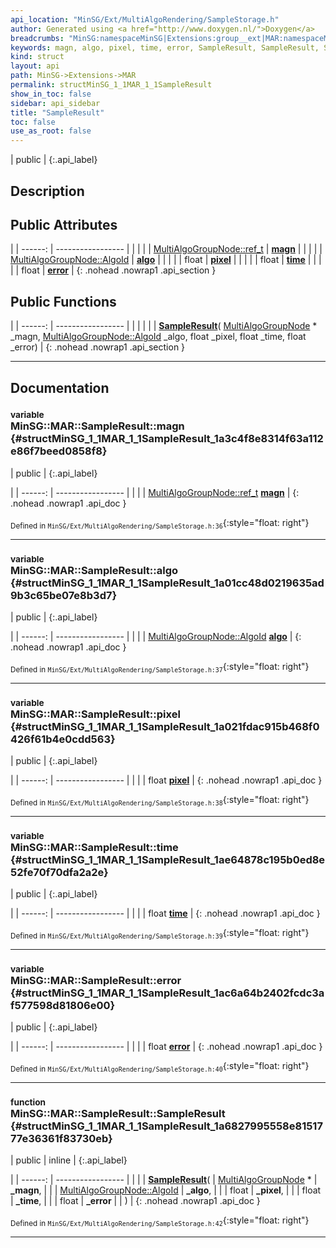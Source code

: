 ```yaml
---
api_location: "MinSG/Ext/MultiAlgoRendering/SampleStorage.h"
author: Generated using <a href="http://www.doxygen.nl/">Doxygen</a>
breadcrumbs: "MinSG:namespaceMinSG|Extensions:group__ext|MAR:namespaceMinSG_1_1MAR"
keywords: magn, algo, pixel, time, error, SampleResult, SampleResult, SampleResult
kind: struct
layout: api
path: MinSG->Extensions->MAR
permalink: structMinSG_1_1MAR_1_1SampleResult
show_in_toc: false
sidebar: api_sidebar
title: "SampleResult"
toc: false
use_as_root: false
---
```


| public |
{:.api_label}

## Description





## Public Attributes

|
| ------: | ----------------- |
|  | |
| [MultiAlgoGroupNode::ref_t](classMinSG_1_1MAR_1_1MultiAlgoGroupNode#classMinSG_1_1MAR_1_1MultiAlgoGroupNode_1aa4d4ca57adadc6e0cd7f3039388c82e9) | **[magn](#structMinSG_1_1MAR_1_1SampleResult_1a3c4f8e8314f63a112e86f7beed0858f8)**  |
|  | |
| [MultiAlgoGroupNode::AlgoId](classMinSG_1_1MAR_1_1MultiAlgoGroupNode#classMinSG_1_1MAR_1_1MultiAlgoGroupNode_1a6ab31d56a41805f61088ce11bdcf5092) | **[algo](#structMinSG_1_1MAR_1_1SampleResult_1a01cc48d0219635ad9b3c65be07e8b3d7)**  |
|  | |
| float | **[pixel](#structMinSG_1_1MAR_1_1SampleResult_1a021fdac915b468f0426f61b4e0cdd563)**  |
|  | |
| float | **[time](#structMinSG_1_1MAR_1_1SampleResult_1ae64878c195b0ed8e52fe70f70dfa2a2e)**  |
|  | |
| float | **[error](#structMinSG_1_1MAR_1_1SampleResult_1ac6a64b2402fcdc3af577598d81806e00)**  |
{: .nohead .nowrap1 .api_section }


## Public Functions

|
| ------: | ----------------- |
|  | |
|  | **[SampleResult](#structMinSG_1_1MAR_1_1SampleResult_1a6827995558e8151777e36361f83730eb)**( [MultiAlgoGroupNode](classMinSG_1_1MAR_1_1MultiAlgoGroupNode) * _magn,  [MultiAlgoGroupNode::AlgoId](classMinSG_1_1MAR_1_1MultiAlgoGroupNode#classMinSG_1_1MAR_1_1MultiAlgoGroupNode_1a6ab31d56a41805f61088ce11bdcf5092)  _algo, float _pixel, float _time, float _error) |
{: .nohead .nowrap1 .api_section }


-------------------------------------------------------------------

## Documentation

### <small>variable</small><br/> MinSG::MAR::SampleResult::magn {#structMinSG_1_1MAR_1_1SampleResult_1a3c4f8e8314f63a112e86f7beed0858f8}

| public |
{:.api_label}

|
| ------: | ----------------- |
|  |
| [MultiAlgoGroupNode::ref_t](classMinSG_1_1MAR_1_1MultiAlgoGroupNode#classMinSG_1_1MAR_1_1MultiAlgoGroupNode_1aa4d4ca57adadc6e0cd7f3039388c82e9) **[magn](#structMinSG_1_1MAR_1_1SampleResult_1a3c4f8e8314f63a112e86f7beed0858f8)**  |
{: .nohead .nowrap1 .api_doc }





<sub>Defined in `MinSG/Ext/MultiAlgoRendering/SampleStorage.h:36`</sub>{:style="float: right"}

-------------------------------------------------------------------

### <small>variable</small><br/> MinSG::MAR::SampleResult::algo {#structMinSG_1_1MAR_1_1SampleResult_1a01cc48d0219635ad9b3c65be07e8b3d7}

| public |
{:.api_label}

|
| ------: | ----------------- |
|  |
| [MultiAlgoGroupNode::AlgoId](classMinSG_1_1MAR_1_1MultiAlgoGroupNode#classMinSG_1_1MAR_1_1MultiAlgoGroupNode_1a6ab31d56a41805f61088ce11bdcf5092) **[algo](#structMinSG_1_1MAR_1_1SampleResult_1a01cc48d0219635ad9b3c65be07e8b3d7)**  |
{: .nohead .nowrap1 .api_doc }





<sub>Defined in `MinSG/Ext/MultiAlgoRendering/SampleStorage.h:37`</sub>{:style="float: right"}

-------------------------------------------------------------------

### <small>variable</small><br/> MinSG::MAR::SampleResult::pixel {#structMinSG_1_1MAR_1_1SampleResult_1a021fdac915b468f0426f61b4e0cdd563}

| public |
{:.api_label}

|
| ------: | ----------------- |
|  |
| float **[pixel](#structMinSG_1_1MAR_1_1SampleResult_1a021fdac915b468f0426f61b4e0cdd563)**  |
{: .nohead .nowrap1 .api_doc }





<sub>Defined in `MinSG/Ext/MultiAlgoRendering/SampleStorage.h:38`</sub>{:style="float: right"}

-------------------------------------------------------------------

### <small>variable</small><br/> MinSG::MAR::SampleResult::time {#structMinSG_1_1MAR_1_1SampleResult_1ae64878c195b0ed8e52fe70f70dfa2a2e}

| public |
{:.api_label}

|
| ------: | ----------------- |
|  |
| float **[time](#structMinSG_1_1MAR_1_1SampleResult_1ae64878c195b0ed8e52fe70f70dfa2a2e)**  |
{: .nohead .nowrap1 .api_doc }





<sub>Defined in `MinSG/Ext/MultiAlgoRendering/SampleStorage.h:39`</sub>{:style="float: right"}

-------------------------------------------------------------------

### <small>variable</small><br/> MinSG::MAR::SampleResult::error {#structMinSG_1_1MAR_1_1SampleResult_1ac6a64b2402fcdc3af577598d81806e00}

| public |
{:.api_label}

|
| ------: | ----------------- |
|  |
| float **[error](#structMinSG_1_1MAR_1_1SampleResult_1ac6a64b2402fcdc3af577598d81806e00)**  |
{: .nohead .nowrap1 .api_doc }





<sub>Defined in `MinSG/Ext/MultiAlgoRendering/SampleStorage.h:40`</sub>{:style="float: right"}

-------------------------------------------------------------------

### <small>function</small><br/> MinSG::MAR::SampleResult::SampleResult {#structMinSG_1_1MAR_1_1SampleResult_1a6827995558e8151777e36361f83730eb}

| public | inline |
{:.api_label}

|
| ------: | ----------------- |
|  |
|  **[SampleResult](#structMinSG_1_1MAR_1_1SampleResult_1a6827995558e8151777e36361f83730eb)**( |  [MultiAlgoGroupNode](classMinSG_1_1MAR_1_1MultiAlgoGroupNode) * | **_magn**, |
| |  [MultiAlgoGroupNode::AlgoId](classMinSG_1_1MAR_1_1MultiAlgoGroupNode#classMinSG_1_1MAR_1_1MultiAlgoGroupNode_1a6ab31d56a41805f61088ce11bdcf5092)  | **_algo**, |
| | float | **_pixel**, |
| | float | **_time**, |
| | float | **_error** |
|   ) |
{: .nohead .nowrap1 .api_doc }





<sub>Defined in `MinSG/Ext/MultiAlgoRendering/SampleStorage.h:42`</sub>{:style="float: right"}

-------------------------------------------------------------------

